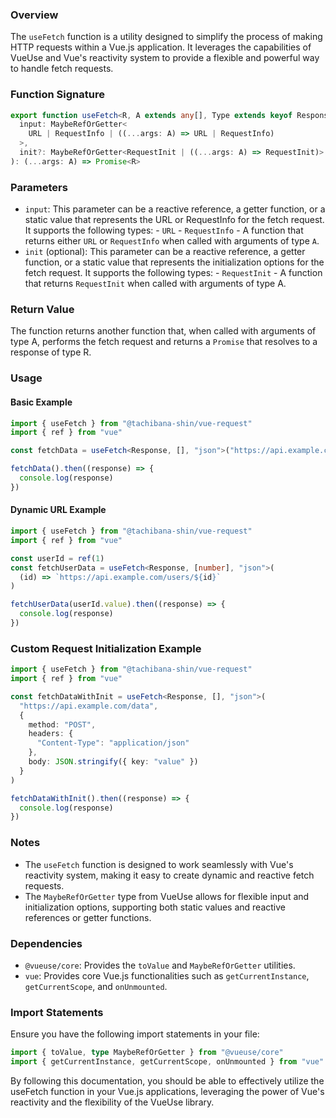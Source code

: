 ### Overview

The `useFetch` function is a utility designed to simplify the process of making HTTP requests within a Vue.js application. It leverages the capabilities of VueUse and Vue's reactivity system to provide a flexible and powerful way to handle fetch requests.

### Function Signature

```typescript
export function useFetch<R, A extends any[], Type extends keyof Response>(
  input: MaybeRefOrGetter<
    URL | RequestInfo | ((...args: A) => URL | RequestInfo)
  >,
  init?: MaybeRefOrGetter<RequestInit | ((...args: A) => RequestInit)>
): (...args: A) => Promise<R>
```

### Parameters

- `input`: This parameter can be a reactive reference, a getter function, or a static value that represents the URL or RequestInfo for the fetch request. It supports the following types: - `URL` - `RequestInfo` - A function that returns either `URL` or `RequestInfo` when called with arguments of type `A`.
- `init` (optional): This parameter can be a reactive reference, a getter function, or a static value that represents the initialization options for the fetch request. It supports the following types: - `RequestInit` - A function that returns `RequestInit` when called with arguments of type A.

### Return Value

The function returns another function that, when called with arguments of type A, performs the fetch request and returns a `Promise` that resolves to a response of type R.

### Usage

#### Basic Example

```typescript
import { useFetch } from "@tachibana-shin/vue-request"
import { ref } from "vue"

const fetchData = useFetch<Response, [], "json">("https://api.example.com/data")

fetchData().then((response) => {
  console.log(response)
})
```

#### Dynamic URL Example

```typescript
import { useFetch } from "@tachibana-shin/vue-request"
import { ref } from "vue"

const userId = ref(1)
const fetchUserData = useFetch<Response, [number], "json">(
  (id) => `https://api.example.com/users/${id}`
)

fetchUserData(userId.value).then((response) => {
  console.log(response)
})
```

### Custom Request Initialization Example

```typescript
import { useFetch } from "@tachibana-shin/vue-request"
import { ref } from "vue"

const fetchDataWithInit = useFetch<Response, [], "json">(
  "https://api.example.com/data",
  {
    method: "POST",
    headers: {
      "Content-Type": "application/json"
    },
    body: JSON.stringify({ key: "value" })
  }
)

fetchDataWithInit().then((response) => {
  console.log(response)
})
```

### Notes

- The `useFetch` function is designed to work seamlessly with Vue's reactivity system, making it easy to create dynamic and reactive fetch requests.
- The `MaybeRefOrGetter` type from VueUse allows for flexible input and initialization options, supporting both static values and reactive references or getter functions.

### Dependencies

- `@vueuse/core`: Provides the `toValue` and `MaybeRefOrGetter` utilities.
- `vue`: Provides core Vue.js functionalities such as `getCurrentInstance`, `getCurrentScope`, and `onUnmounted`.

### Import Statements

Ensure you have the following import statements in your file:

```typescript
import { toValue, type MaybeRefOrGetter } from "@vueuse/core"
import { getCurrentInstance, getCurrentScope, onUnmounted } from "vue"
```

By following this documentation, you should be able to effectively utilize the useFetch function in your Vue.js applications, leveraging the power of Vue's reactivity and the flexibility of the VueUse library.
